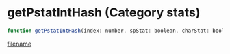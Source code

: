 # getPstatIntHash (Category stats)

```js
function getPstatIntHash(index: number, spStat: boolean, charStat: boolean, character: number): number
```

[filename](getPstatIntHash_m.md ':include')